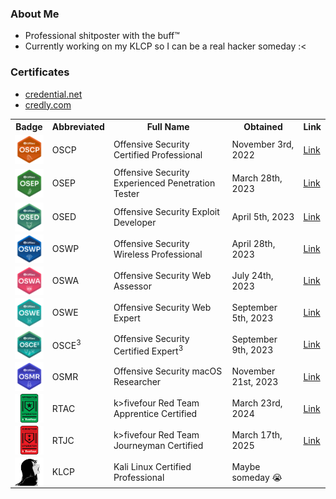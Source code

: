 ### About Me

- Professional shitposter with the buff™️
- Currently working on my KLCP so I can be a real hacker someday :<

### Certificates

- [credential.net](https://www.credential.net/profile/nukingdragons/wallet)
- [credly.com](https://www.credly.com/users/sabrina-andersen/badges)

<table>
  <tr>
    <th>Badge</th>
    <th>Abbreviated</th>
    <th>Full Name</th>
    <th>Obtained</th>
    <th>Link</th>
  </tr>
  <tr>
    <td><img src="images/OSCP.png" width="50" align="left"/></td>
    <td>OSCP</td>
    <td>Offensive Security Certified Professional</td>
    <td>November 3rd, 2022</td>
    <td><a href="https://www.credential.net/1717edba-65ec-4c1a-b74c-827cf3758cf5">Link</a></td>
  </tr>
  <tr>
    <td><img src="images/OSEP.png" width="50" align="left" /></td>
    <td>OSEP</td>
    <td>Offensive Security Experienced Penetration Tester</td>
    <td>March 28th, 2023</td>
    <td><a href="https://www.credential.net/f84d3215-ee22-4696-84db-3e65938b910c">Link</a></td>
  </tr>
  <tr>
    <td><img src="images/OSED.png" width="50" align="left" /></td>
    <td>OSED</td>
    <td>Offensive Security Exploit Developer</td>
    <td>April 5th, 2023</td>
    <td><a href="https://www.credential.net/ab8fcd09-7a09-4c14-a6b0-ab678d5cdb43">Link</a></td>
  </tr>
  <tr>
    <td><img src="images/OSWP.png" width="50" align="left" /></td>
    <td>OSWP</td>
    <td>Offensive Security Wireless Professional</td>
    <td>April 28th, 2023</td>
    <td><a href="https://www.credential.net/fec7bb38-2389-4083-a0fd-c43ae1fc3aad">Link</a></td>
  </tr>
  <tr>
    <td><img src="images/OSWA.png" width="50" align="left" /></td>
    <td>OSWA</td>
    <td>Offensive Security Web Assessor</td>
    <td>July 24th, 2023</td>
    <td><a href="https://www.credential.net/387e295a-9d0e-40c4-9f1e-53f8b718c638">Link</a></td>
  </tr>
  <tr>
    <td><img src="images/OSWE.png" width="50" align="left" /></td>
    <td>OSWE</td>
    <td>Offensive Security Web Expert</td>
    <td>September 5th, 2023</td>
    <td><a href="https://www.credential.net/287b37f8-0b1d-4fbd-abb3-d4f504fbd960">Link</a></td>
  </tr>
  <tr>
    <td><img src="images/OSCE3.png" width="50" align="left" /></td>
    <td>OSCE<sup>3</sup></td>
    <td>Offensive Security Certified Expert<sup>3</sup></td>
    <td>September 9th, 2023</td>
    <td><a href="https://www.credential.net/6756d2f2-a1d2-4d2c-83f8-7cc842d39a69">Link</a></td>
  </tr>
  <tr>
    <td><img src="images/OSMR.png" width="50" align="left" /></td>
    <td>OSMR</td>
    <td>Offensive Security macOS Researcher</td>
    <td>November 21st, 2023</td>
    <td><a href="https://www.credential.net/356debe9-7c19-41b1-a2e6-fa20da961e6d#gs.0tqj6i">Link</a></td>
  </tr>
  <tr>
    <td><img src="images/RTAC.png" width="50" align="left" /></td>
    <td>RTAC</td>
    <td>k>fivefour Red Team Apprentice Certified</td>
    <td>March 23rd, 2024</td>
    <td><a href="https://www.credly.com/badges/d8d7bc32-4d47-4f77-a02b-b0012b9decc6/public_url">Link</a></td>
  </tr>
  <tr>
    <td><img src="images/RTJC.png" width="50" align="left" /></td>
    <td>RTJC</td>
    <td>k>fivefour Red Team Journeyman Certified</td>
    <td>March 17th, 2025</td>
    <td><a href="https://www.credly.com/badges/beed3bff-7208-45db-b97a-7e7da8f7e051/public_url">Link</a></td>
  </tr>
<!--
  <tr>
    <td><img src="images/OSEE.png" width="50" align="left" /></td>
    <td>OSEE</td>
    <td>Offensive Security Exploitation Expert</td>
    <td>Pending</td>
    <td></td>
  </tr>
-->
  <tr>
    <td><img src="images/KLCP.png" width="50" align="left" /></td>
    <td>KLCP</td>
    <td>Kali Linux Certified Professional </td>
    <td>Maybe someday 😭</td>
    <td></td>
  </tr>
</table>
